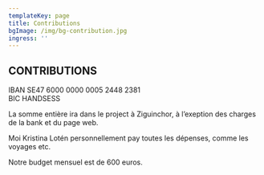 ```yaml
---
templateKey: page
title: Contributions
bgImage: /img/bg-contribution.jpg
ingress: ''
---
```

## CONTRIBUTIONS

IBAN SE47 6000 0000 0005 2448 2381\
BIC HANDSESS

La somme entière ira dans le project à Ziguinchor, à l’exeption des charges de la bank et du page web. 

Moi Kristina Lotén personnellement pay toutes les dépenses, comme les voyages etc.

Notre budget mensuel est de 600 euros.

##
